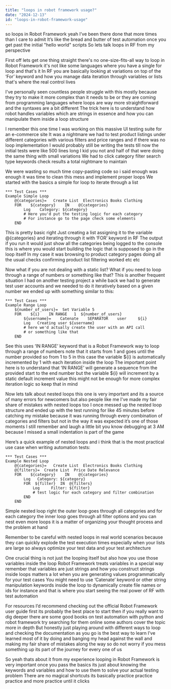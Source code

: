 ```yaml
---
title: "loops in robot framework usage?"
date: "2024-12-13"
id: "loops-in-robot-framework-usage"
---
```


 so loops in Robot Framework yeah I’ve been there done that more times than I care to admit It’s like the bread and butter of test automation once you get past the initial "hello world" scripts So lets talk loops in RF from my perspective

First off lets get one thing straight there's no one-size-fits-all way to loop in Robot Framework it's not like some languages where you have a single for loop and that's it In RF you are basically looking at variations on top of the ‘For’ keyword and how you manage data iteration through variables or lists that's where the real control lives

I've personally seen countless people struggle with this mostly because they try to make it more complex than it needs to be or they are coming from programming languages where loops are way more straightforward and the syntaxes are a bit different The trick here is to understand how robot handles variables which are strings in essence and how you can manipulate them inside a loop structure

I remember this one time I was working on this massive UI testing suite for an e-commerce site It was a nightmare we had to test product listings under different categories with various filters and price ranges and if there was no loop implementation I would probably still be writing the tests till now the initial tests were like 500 lines long I kid you not and half of that were doing the same thing with small variations We had to click category filter search type keywords check results a total nightmare to maintain

We were wasting so much time copy-pasting code so i said enough was enough it was time to clean this mess and implement proper loops We started with the basics a simple for loop to iterate through a list

```robotframework
*** Test Cases ***
Example Simple Loop
    @{categories}=   Create List  Electronics Books Clothing
    FOR    ${category}    IN    @{categories}
        Log    Category: ${category}
        # Here you'd put the testing logic for each category
        # For instance go to the page check some elements
    END
```
This is pretty basic right Just creating a list assigning it to the variable @{categories} and iterating through it with ‘FOR’ keyword in RF The output if you run it would just show all the categories being logged to the console this is where you would start building the logic that is supposed to go in the loop itself In my case it was browsing to product category pages doing all the usual checks confirming product list filtering worked etc etc

Now what if you are not dealing with a static list? What if you need to loop through a range of numbers or something like that? This is another frequent situation I had on another testing project a while back we had to generate test user accounts and we needed to do it iteratively based on a given number we ended up with something similar to this:

```robotframework
*** Test Cases ***
Example Range Loop
    ${number_of_users}=  Set Variable 5
    FOR    ${i}    IN RANGE   1  ${number_of_users}
        ${username}=    Catenate    SEPARATOR    user     ${i}
        Log   Creating user ${username}
        # here we'd actually create the user with an API call
        # or something like that
    END
```
See this uses ‘IN RANGE’ keyword that is a Robot Framework way to loop through a range of numbers note that it starts from 1 and goes until the number provided so from 1 to 5 in this case the variable ${i} is automatically incremented by 1 with each iteration inside the loop The important point here is to understand that ‘IN RANGE’ will generate a sequence from the provided start to the end number but the variable ${i} will increment by a static default increment value this might not be enough for more complex iteration logic so keep that in mind

Now lets talk about nested loops this one is very important and its a source of many errors for newcomers but also people like me I've made my fair share of mistakes with nested loops too I once messed up the nested loop structure and ended up with the test running for like 45 minutes before catching my mistake because it was running through every combination of categories and filters but not in the way it was expected it’s one of those moments I still remember and laugh a little bit you know debugging at 3 AM because I missed a small indentation is part of the game

Here’s a quick example of nested loops and i think that is the most practical use case when writing automation tests:

```robotframework
*** Test Cases ***
Example Nested Loop
    @{categories}=   Create List  Electronics Books Clothing
    @{filters}=  Create List  Price Date Relevance
    FOR    ${category}    IN    @{categories}
        Log   Category: ${category}
        FOR  ${filter}  IN  @{filters}
            Log     Filter: ${filter}
            # test logic for each category and filter combination
        END
    END
```

Simple nested loop right the outer loop goes through all categories and for each category the inner loop goes through all filter options and you can nest even more loops it is a matter of organizing your thought process and the problem at hand

Remember to be careful with nested loops in real world scenarios because they can quickly explode the test execution times especially when your lists are large so always optimize your test data and your test architecture

One crucial thing is not just the looping itself but also how you use those variables inside the loop Robot Framework treats variables in a special way remember that variables are just strings and how you construct strings inside loops matters a lot when you are generating values programmatically for your test cases You might need to use ‘Catenate’ keyword or other string manipulation keywords inside the loop to dynamically create file names or ids for instance and that is where you start seeing the real power of RF with test automation

For resources I’d recommend checking out the official Robot Framework user guide first its probably the best place to start then if you really want to dig deeper there are some good books on test automation with python and robot framework try searching for them online some authors cover the topic more in depth But honestly just playing around with different ways to loop and checking the documentation as you go is the best way to learn I’ve learned most of it by doing and banging my head against the wall and making my fair share of mistakes along the way so do not worry if you mess something up its part of the journey for every one of us

So yeah thats about it from my experience looping in Robot Framework is very important once you pass the basics its just about knowing the keywords and variables and how to use them to solve your actual testing problem There are no magical shortcuts its basically practice practice practice and more practice until it clicks
